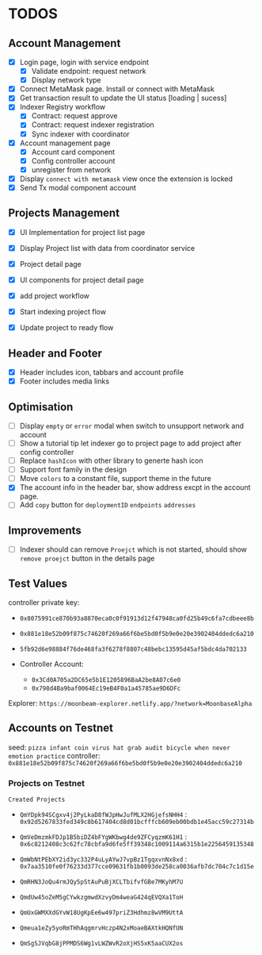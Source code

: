 # TODOS

## Account Management

- [x] Login page, login with service endpoint
  - [x] Validate endpoint: request network
  - [x] Display network type
- [x] Connect MetaMask page. Install or connect with MetaMask
- [x] Get transaction result to update the UI status [loading | sucess]
- [x] Indexer Registry workflow
  - [x] Contract: request approve
  - [x] Contract: request indexer registration
  - [x] Sync indexer with coordinator
- [x] Account management page
  - [x] Account card component
  - [x] Config controller account
  - [x] unregister from network
- [x] Display `connect with metamask` view once the extension is locked
- [x] Send Tx modal component
account

## Projects Management

- [x] UI Implementation for project list page
- [x] Display Project list with data from coordinator service
- [x] Project detail page
- [x] UI components for project detail page

- [x] add project workflow
- [x] Start indexing project flow
- [x] Update project to ready flow

## Header and Footer

- [x] Header includes icon, tabbars and account profile
- [x] Footer includes media links

## Optimisation

- [ ] Display `empty` or `error` modal when switch to unsupport network and account
- [ ] Show a tutorial tip let indexer go to project page to add project after config controller
- [ ] Replace `hashIcon` with other library to generte hash icon
- [ ] Support font family in the design
- [ ] Move `colors` to a constant file, support theme in the future
- [x] The account info in the header bar, show address excpt in the account page.
- [ ] Add `copy` button for `deploymentID` `endpoints` `addresses`

## Improvements

- [ ] Indexer should can remove `Proejct` which is not started, should show `remove proejct` button in the details page

## Test Values
 
controller private key:

- `0x8075991ce870b93a8870eca0c0f91913d12f47948ca0fd25b49c6fa7cdbeee8b`
- `0x881e18e52b09f875c74620f269a66f6be5bd0f5b9e0e20e3902404ddedc6a210`
- `5fb92d6e98884f76de468fa3f6278f8807c48bebc13595d45af5bdc4da702133`

- Controller Account:
  - `0x3Cd0A705a2DC65e5b1E1205896BaA2be8A07c6e0`
  - `0x798d4Ba9baf0064Ec19eB4F0a1a45785ae9D6DFc`
  
Explorer: `https://moonbeam-explorer.netlify.app/?network=MoonbaseAlpha`

## Accounts on Testnet

seed: `pizza infant coin virus hat grab audit bicycle when never emotion practice`
controller: `0x881e18e52b09f875c74620f269a66f6be5bd0f5b9e0e20e3902404ddedc6a210`

### Projects on Testnet

`Created Projects`

- `QmYDpk94SCgxv4j2PyLkaD8fWJpHwJufMLX2HGjefsNHH4` : `0x92d5267833fed349c8b617404cd8d01bcfffcb609eb00bdb1e45acc59c27314b`
- `QmVeDmzmkFDJp1B5biDZ4bFYgWKbwg4de9ZFCyqzmK61H1` : `0x6c8212408c3c62fc78cbfa9d6fe5ff39348c1009114a6315b1e2256459135348`
- `QmWbNtPEbXY2id3yc332P4uLyAYwJ7vpBz1TgqxvnNx8xd` : `0x7aa3510fe0f76233d377cce09631fb1b0093de258ca0036afb7dc704c7c1d15e`


- `QmRHN3JoQu4rmJQy5pStAuPuBjXCLTbifvfGBe7MKyhM7U`
- `QmdUw45oZeM5gCYwkzgmwdXzvyDm4weaG424qEVQXa1ToH`
- `QmUxGWMXXdGYvW18UgKpEe6w497priZ3Hdhmz8wVM9UttA`
- `Qmeua1eZy5yoRmTHhAqgmrvHczp4N2xMoaeBAXtkHQNfUN`
- `QmSgSJVqbG8jPPMDS6Wg1vLWZWvR2oXjHS5xK5aaCUX2os`
  
